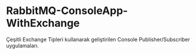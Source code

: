 # RabbitMQ-ConsoleApp-WithExchange
Çeşitli Exchange Tipleri kullanarak geliştirilen Console Publisher/Subscriber uygulamaları.
